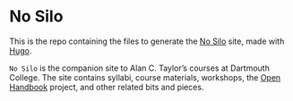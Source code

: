 # No Silo

This is the repo containing the files to generate the [No Silo](https://no-silo.com) site, made with [Hugo](https://gohugo.io/). 

`No Silo` is the companion site to Alan C. Taylor’s courses at Dartmouth College. The site contains syllabi, course materials, workshops, the [Open Handbook](https://no-silo.com/resources/open-handbook/) project, and other related bits and pieces.



